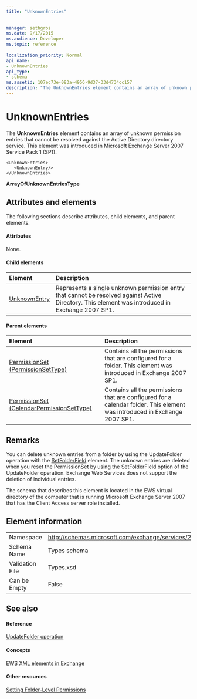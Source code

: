 ```yaml
---
title: "UnknownEntries"
 
 
manager: sethgros
ms.date: 9/17/2015
ms.audience: Developer
ms.topic: reference
 
localization_priority: Normal
api_name:
- UnknownEntries
api_type:
- schema
ms.assetid: 107ec73e-083a-4956-9d37-33d4734cc157
description: "The UnknownEntries element contains an array of unknown permission entries that cannot be resolved against the Active Directory directory service. This element was introduced in Microsoft Exchange Server 2007 Service Pack 1 (SP1)."
---
```


# UnknownEntries

The **UnknownEntries** element contains an array of unknown permission entries that cannot be resolved against the Active Directory directory service. This element was introduced in Microsoft Exchange Server 2007 Service Pack 1 (SP1). 
  
```
<UnknownEntries>
   <UnknownEntry/>
</UnknownEntries>
```

 **ArrayOfUnknownEntriesType**
## Attributes and elements

The following sections describe attributes, child elements, and parent elements.
  
#### Attributes

None.
  
#### Child elements

|**Element**|**Description**|
|:-----|:-----|
|[UnknownEntry](unknownentry.md) <br/> |Represents a single unknown permission entry that cannot be resolved against Active Directory. This element was introduced in Exchange 2007 SP1.  <br/> |
   
#### Parent elements

|**Element**|**Description**|
|:-----|:-----|
|[PermissionSet (PermissionSetType)](permissionset-permissionsettype.md) <br/> |Contains all the permissions that are configured for a folder. This element was introduced in Exchange 2007 SP1.  <br/> |
|[PermissionSet (CalendarPermissionSetType)](permissionset-calendarpermissionsettype.md) <br/> |Contains all the permissions that are configured for a calendar folder. This element was introduced in Exchange 2007 SP1.  <br/> |
   
## Remarks

You can delete unknown entries from a folder by using the UpdateFolder operation with the [SetFolderField](setfolderfield.md) element. The unknown entries are deleted when you reset the PermissionSet by using the SetFolderField option of the UpdateFolder operation. Exchange Web Services does not support the deletion of individual entries. 
  
The schema that describes this element is located in the EWS virtual directory of the computer that is running Microsoft Exchange Server 2007 that has the Client Access server role installed.
  
## Element information

|||
|:-----|:-----|
|Namespace  <br/> |http://schemas.microsoft.com/exchange/services/2006/types  <br/> |
|Schema Name  <br/> |Types schema  <br/> |
|Validation File  <br/> |Types.xsd  <br/> |
|Can be Empty  <br/> |False  <br/> |
   
## See also

#### Reference

[UpdateFolder operation](updatefolder-operation.md)
#### Concepts

[EWS XML elements in Exchange](ews-xml-elements-in-exchange.md)
#### Other resources

[Setting Folder-Level Permissions](http://msdn.microsoft.com/library/c7530e86-5112-401c-b10a-9c054ae59f07%28Office.15%29.aspx)

